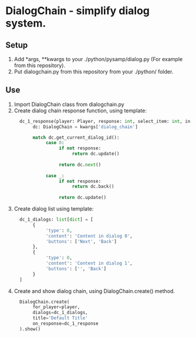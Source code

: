 # DialogChain - simplify dialog system.

## Setup
1. Add *args, **kwargs to your ./python/pysamp/dialog.py (For example from this repository).
2. Put dialogchain.py from this repository from your ./python/ folder.

## Use
1. Import DialogChain class from dialogchain.py
2. Create dialog chain response function, using template:
   ```py
     dc_1_response(player: Player, response: int, select_item: int, input_text: str, *args, **kwargs):
          dc: DialogChain = kwargs['dialog_chain']
   
          match dc.get_current_dialog_id():
               case 0:
                    if not response:
                         return dc.update()
         
                    return dc.next()
      
               case _:
                    if not response:
                         return dc.back()
            
                    return dc.update()
   ```
3. Create dialog list using template:
   ```py
     dc_1_dialogs: list[dict] = [
          {
               'type': 0,
               'content': 'Content in dialog 0',
               'buttons': ['Next', 'Back']
          },
          {
               'type': 0,
               'content': 'Content in dialog 1',
               'buttons': ['', 'Back']
          }
     ]
   ```
5. Create and show dialog chain, using DialogChain.create() method.
   ```py
     DialogChain.create(
          for_player=player,
          dialogs=dc_1_dialogs,
          title='Default Title'
          on_response=dc_1_response
     ).show()
   ```
